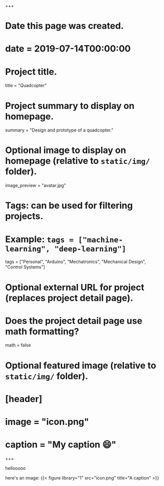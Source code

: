 +++
# Date this page was created.
# date = 2019-07-14T00:00:00

# Project title.
title = "Quadcopter"

# Project summary to display on homepage.
summary = "Design and prototype of a quadcopter."

# Optional image to display on homepage (relative to `static/img/` folder).
image_preview = "avatar.jpg"

# Tags: can be used for filtering projects.
# Example: `tags = ["machine-learning", "deep-learning"]`
tags = ["Personal", "Arduino", "Mechatronics", "Mechanical Design", "Control Systems"]

# Optional external URL for project (replaces project detail page).

# Does the project detail page use math formatting?
math = false

# Optional featured image (relative to `static/img/` folder).
# [header]
# image = "icon.png"
# caption = "My caption :smile:"

+++

hellooooo

here's an image:
{{< figure library="1" src="icon.png" title="A caption" >}}
